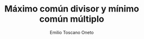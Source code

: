 ---
title: "Máximo común divisor y mínimo común múltiplo"
year: 2022
thumbnail: "assets/img/Logo.png"
topic: "Teoría de Números"
file: "assets/pdf/Material/MCD-y-MCM.pdf"
author: "Emilio Toscano Oneto"
level: "Intermedio"
alttext: "MC ¿qué?"
---